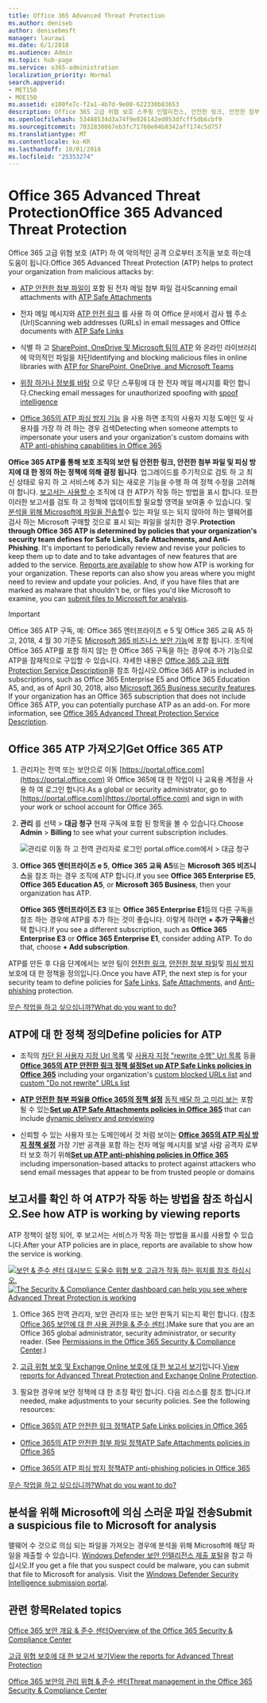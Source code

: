 ```yaml
---
title: Office 365 Advanced Threat Protection
ms.author: deniseb
author: denisebmsft
manager: laurawi
ms.date: 6/1/2018
ms.audience: Admin
ms.topic: hub-page
ms.service: o365-administration
localization_priority: Normal
search.appverid:
- MET150
- MOE150
ms.assetid: e100fe7c-f2a1-4b7d-9e08-622330b83653
description: Office 365 고급 위협 보호 스푸핑 인텔리전스, 안전한 링크, 안전한 첨부 파일 및 고급 피싱 방지 기능을 포함합니다. 또한 고급 위협 보호 비즈니스 및 팀이 Microsoft에 대 한 SharePoint Online, OneDrive의 파일에 확장 되 고 됩니다.
ms.openlocfilehash: 53488534d3a74f9e026142ed053dfcff5db6cbf9
ms.sourcegitcommit: 7032830867eb3fc71760e04b8342aff174c5d757
ms.translationtype: MT
ms.contentlocale: ko-KR
ms.lasthandoff: 10/01/2018
ms.locfileid: "25353274"
---
```

# <a name="office-365-advanced-threat-protection"></a><span data-ttu-id="3f699-104">Office 365 Advanced Threat Protection</span><span class="sxs-lookup"><span data-stu-id="3f699-104">Office 365 Advanced Threat Protection</span></span>

<span data-ttu-id="3f699-105">Office 365 고급 위협 보호 (ATP) 하 여 악의적인 공격 으로부터 조직을 보호 하는데 도움이 됩니다.</span><span class="sxs-lookup"><span data-stu-id="3f699-105">Office 365 Advanced Threat Protection (ATP) helps to protect your organization from malicious attacks by:</span></span>
  
- <span data-ttu-id="3f699-106">[ATP 안전한 첨부 파일이](atp-safe-attachments.md) 포함 된 전자 메일 첨부 파일 검사</span><span class="sxs-lookup"><span data-stu-id="3f699-106">Scanning email attachments with [ATP Safe Attachments](atp-safe-attachments.md)</span></span>
    
- <span data-ttu-id="3f699-107">전자 메일 메시지와 [ATP 안전 링크](atp-safe-links.md) 를 사용 하 여 Office 문서에서 검사 웹 주소 (Url)</span><span class="sxs-lookup"><span data-stu-id="3f699-107">Scanning web addresses (URLs) in email messages and Office documents with [ATP Safe Links](atp-safe-links.md)</span></span>
    
- <span data-ttu-id="3f699-108">식별 하 고 [SharePoint, OneDrive 및 Microsoft 팀의 ATP](atp-for-spo-odb-and-teams.md) 와 온라인 라이브러리에 악의적인 파일을 차단</span><span class="sxs-lookup"><span data-stu-id="3f699-108">Identifying and blocking malicious files in online libraries with [ATP for SharePoint, OneDrive, and Microsoft Teams](atp-for-spo-odb-and-teams.md)</span></span>
    
- <span data-ttu-id="3f699-109">[위장 하거나 정보를 바탕](learn-about-spoof-intelligence.md) 으로 무단 스푸핑에 대 한 전자 메일 메시지를 확인 합니다.</span><span class="sxs-lookup"><span data-stu-id="3f699-109">Checking email messages for unauthorized spoofing with [spoof intelligence](learn-about-spoof-intelligence.md)</span></span>
    
- <span data-ttu-id="3f699-110">[Office 365의 ATP 피싱 방지 기능](atp-anti-phishing.md) 을 사용 하면 조직의 사용자 지정 도메인 및 사용자를 가장 하 려 하는 경우 검색</span><span class="sxs-lookup"><span data-stu-id="3f699-110">Detecting when someone attempts to impersonate your users and your organization's custom domains with [ATP anti-phishing capabilities in Office 365](atp-anti-phishing.md)</span></span>
    
<span data-ttu-id="3f699-p102">**Office 365 ATP를 통해 보호 조직의 보안 팀 안전한 링크, 안전한 첨부 파일 및 피싱 방지에 대 한 정의 하는 정책에 의해 결정 됩니다**. 업그레이드를 주기적으로 검토 하 고 최신 상태로 유지 하 고 서비스에 추가 되는 새로운 기능을 수행 하 여 정책 수정을 고려해 야 합니다. [보고서는 사용할 수](view-reports-for-atp.md) 조직에 대 한 ATP가 작동 하는 방법을 표시 합니다. 또한 이러한 보고서를 검토 하 고 정책에 업데이트할 필요할 영역을 보여줄 수 있습니다. 및 [분석을 위해 Microsoft에 파일을 전송할](office-365-atp.md#submitlalware)수 있는 파일 또는 되지 않아야 하는 맬웨어를 검사 하는 Microsoft 구매할 것으로 표시 되는 파일을 설치한 경우.</span><span class="sxs-lookup"><span data-stu-id="3f699-p102">**Protection through Office 365 ATP is determined by policies that your organization's security team defines for Safe Links, Safe Attachments, and Anti-Phishing**. It's important to periodically review and revise your policies to keep them up to date and to take advantages of new features that are added to the service. [Reports are available](view-reports-for-atp.md) to show how ATP is working for your organization. These reports can also show you areas where you might need to review and update your policies. And, if you have files that are marked as malware that shouldn't be, or files you'd like Microsoft to examine, you can [submit files to Microsoft for analysis](office-365-atp.md#submitlalware).</span></span>
  
> [!IMPORTANT]
> <span data-ttu-id="3f699-p103">Office 365 ATP 구독, 예: Office 365 엔터프라이즈 e 5 및 Office 365 교육 A5 하 고, 2018, 4 월 30 기준도 [Microsoft 365 비즈니스 보안 기능](https://support.office.com/article/c123694a-1efb-459e-a8d5-2187975373dc)에 포함 됩니다. 조직에 Office 365 ATP를 포함 하지 않는 한 Office 365 구독을 하는 경우에 추가 기능으로 ATP을 잠재적으로 구입할 수 있습니다. 자세한 내용은 [Office 365 고급 위협 Protection Service Description](https://technet.microsoft.com/library/exchange-online-advanced-threat-protection-service-description.aspx)을 참조 하십시오.</span><span class="sxs-lookup"><span data-stu-id="3f699-p103">Office 365 ATP is included in subscriptions, such as Office 365 Enterprise E5 and Office 365 Education A5, and, as of April 30, 2018, also [Microsoft 365 Business security features](https://support.office.com/article/c123694a-1efb-459e-a8d5-2187975373dc). If your organization has an Office 365 subscription that does not include Office 365 ATP, you can potentially purchase ATP as an add-on. For more information, see [Office 365 Advanced Threat Protection Service Description](https://technet.microsoft.com/library/exchange-online-advanced-threat-protection-service-description.aspx).</span></span> 
      
## <a name="get-office-365-atp"></a><span data-ttu-id="3f699-119">Office 365 ATP 가져오기</span><span class="sxs-lookup"><span data-stu-id="3f699-119">Get Office 365 ATP</span></span>

1. <span data-ttu-id="3f699-120">관리자는 전역 또는 보안으로 이동 [https://portal.office.com](https://portal.office.com) 와 Office 365에 대 한 작업이 나 교육용 계정을 사용 하 여 로그인 합니다.</span><span class="sxs-lookup"><span data-stu-id="3f699-120">As a global or security administrator, go to [https://portal.office.com](https://portal.office.com) and sign in with your work or school account for Office 365.</span></span> 
    
2. <span data-ttu-id="3f699-121">**관리** 를 선택 \> **대금 청구** 현재 구독에 포함 된 항목을 볼 수 있습니다.</span><span class="sxs-lookup"><span data-stu-id="3f699-121">Choose **Admin** \> **Billing** to see what your current subscription includes.</span></span> 
    
    ![관리로 이동 하 고 전역 관리자로 로그인 portal.office.com에서 \> 대금 청구](media/18a3546c-bd1f-4f49-82ec-0184909b42c2.png)
  
3. <span data-ttu-id="3f699-123">**Office 365 엔터프라이즈 e 5**, **Office 365 교육 A5**또는 **Microsoft 365 비즈니스**을 참조 하는 경우 조직에 ATP 합니다.</span><span class="sxs-lookup"><span data-stu-id="3f699-123">If you see **Office 365 Enterprise E5**, **Office 365 Education A5**, or **Microsoft 365 Business**, then your organization has ATP.</span></span> 
    
    <span data-ttu-id="3f699-p104">**Office 365 엔터프라이즈 E3** 또는 **Office 365 Enterprise E1**등의 다른 구독을 참조 하는 경우에 ATP를 추가 하는 것이 좋습니다. 이렇게 하려면 **+ 추가 구독을**선택 합니다.</span><span class="sxs-lookup"><span data-stu-id="3f699-p104">If you see a different subscription, such as **Office 365 Enterprise E3** or **Office 365 Enterprise E1**, consider adding ATP. To do that, choose **+ Add subscription**.</span></span>
    
<span data-ttu-id="3f699-126">ATP를 만든 후 다음 단계에서는 보안 팀이 [안전한 링크](atp-safe-links.md), [안전한 첨부 파일](atp-safe-attachments.md)및 [피싱 방지](set-up-atp-anti-phishing-policies.md) 보호에 대 한 정책을 정의입니다.</span><span class="sxs-lookup"><span data-stu-id="3f699-126">Once you have ATP, the next step is for your security team to define policies for [Safe Links](atp-safe-links.md), [Safe Attachments](atp-safe-attachments.md), and [Anti-phishing](set-up-atp-anti-phishing-policies.md) protection.</span></span> 
  
[<span data-ttu-id="3f699-127">무슨 작업을 하고 싶으십니까?</span><span class="sxs-lookup"><span data-stu-id="3f699-127">What do you want to do?</span></span>](office-365-atp.md#TOC)
  
## <a name="define-policies-for-atp"></a><span data-ttu-id="3f699-128">ATP에 대 한 정책 정의</span><span class="sxs-lookup"><span data-stu-id="3f699-128">Define policies for ATP</span></span>

- <span data-ttu-id="3f699-129">조직의 [차단 된 사용자 지정 Url 목록](set-up-a-custom-blocked-urls-list-wtih-atp.md) 및 [사용자 지정 "rewrite 수행" Url 목록](set-up-a-custom-do-not-rewrite-urls-list-with-atp.md) 등을 **[Office 365의 ATP 안전한 링크 정책 설정](set-up-atp-safe-links-policies.md)**</span><span class="sxs-lookup"><span data-stu-id="3f699-129">**[Set up ATP Safe Links policies in Office 365](set-up-atp-safe-links-policies.md)** including your organization's [custom blocked URLs list](set-up-a-custom-blocked-urls-list-wtih-atp.md) and [custom "Do not rewrite" URLs list](set-up-a-custom-do-not-rewrite-urls-list-with-atp.md)</span></span>
    
- <span data-ttu-id="3f699-130">**[ATP 안전한 첨부 파일을 Office 365의 정책 설정](set-up-atp-safe-attachments-policies.md)** [동적 배달 하 고 미리 보는](dynamic-delivery-and-previewing.md) 포함 될 수 있는</span><span class="sxs-lookup"><span data-stu-id="3f699-130">**[Set up ATP Safe Attachments policies in Office 365](set-up-atp-safe-attachments-policies.md)** that can include [dynamic delivery and previewing](dynamic-delivery-and-previewing.md)</span></span>
    
- <span data-ttu-id="3f699-131">신뢰할 수 있는 사용자 또는 도메인에서 것 처럼 보이는 **[Office 365의 ATP 피싱 방지 정책 설정](set-up-atp-anti-phishing-policies.md)** 가장 기반 공격을 포함 하는 전자 메일 메시지를 보낼 사람 공격자 로부터 보호 하기 위해</span><span class="sxs-lookup"><span data-stu-id="3f699-131">**[Set up ATP anti-phishing policies in Office 365](set-up-atp-anti-phishing-policies.md)** including impersonation-based attacks to protect against attackers who send email messages that appear to be from trusted people or domains</span></span> 
  
## <a name="see-how-atp-is-working-by-viewing-reports"></a><span data-ttu-id="3f699-132">보고서를 확인 하 여 ATP가 작동 하는 방법을 참조 하십시오.</span><span class="sxs-lookup"><span data-stu-id="3f699-132">See how ATP is working by viewing reports</span></span>

<span data-ttu-id="3f699-133">ATP 정책이 설정 되어, 후 보고서는 서비스가 작동 하는 방법을 표시를 사용할 수 있습니다.</span><span class="sxs-lookup"><span data-stu-id="3f699-133">After your ATP policies are in place, reports are available to show how the service is working.</span></span>

<span data-ttu-id="3f699-134">[![보안 &amp; 준수 센터 대시보드 도울수 위협 보호 고급가 작동 하는 위치를 참조 하십시오.](media/6b213d34-adbb-44af-8549-be9a7e2db087.png)](view-reports-for-atp.md)</span><span class="sxs-lookup"><span data-stu-id="3f699-134">[![The Security &amp; Compliance Center dashboard can help you see where Advanced Threat Protection is working](media/6b213d34-adbb-44af-8549-be9a7e2db087.png)](view-reports-for-atp.md)</span></span>
  
1. <span data-ttu-id="3f699-p105">Office 365 전역 관리자, 보안 관리자 또는 보안 판독기 되는지 확인 합니다. (참조 [Office 365 보안에 대 한 사용 권한을 &amp; 준수 센터](permissions-in-the-security-and-compliance-center.md).)</span><span class="sxs-lookup"><span data-stu-id="3f699-p105">Make sure that you are an Office 365 global administrator, security administrator, or security reader. (See [Permissions in the Office 365 Security &amp; Compliance Center](permissions-in-the-security-and-compliance-center.md).)</span></span>
    
2. <span data-ttu-id="3f699-137">[고급 위협 보호 및 Exchange Online 보호에 대 한 보고서 보기](view-reports-for-atp.md)입니다.</span><span class="sxs-lookup"><span data-stu-id="3f699-137">[View reports for Advanced Threat Protection and Exchange Online Protection](view-reports-for-atp.md).</span></span>
    
3. <span data-ttu-id="3f699-p106">필요한 경우에 보안 정책에 대 한 조정 확인 합니다. 다음 리소스를 참조 합니다.</span><span class="sxs-lookup"><span data-stu-id="3f699-p106">If needed, make adjustments to your security policies. See the following resources:</span></span>
    
  - [<span data-ttu-id="3f699-140">Office 365의 ATP 안전한 링크 정책</span><span class="sxs-lookup"><span data-stu-id="3f699-140">ATP Safe Links policies in Office 365</span></span>](set-up-atp-safe-links-policies.md)
    
  - [<span data-ttu-id="3f699-141">Office 365의 ATP 안전한 첨부 파일 정책</span><span class="sxs-lookup"><span data-stu-id="3f699-141">ATP Safe Attachments policies in Office 365</span></span>](set-up-atp-safe-attachments-policies.md)
    
  - [<span data-ttu-id="3f699-142">Office 365의 ATP 피싱 방지 정책</span><span class="sxs-lookup"><span data-stu-id="3f699-142">ATP anti-phishing policies in Office 365</span></span>](set-up-atp-anti-phishing-policies.md)
    
[<span data-ttu-id="3f699-143">무슨 작업을 하고 싶으십니까?</span><span class="sxs-lookup"><span data-stu-id="3f699-143">What do you want to do?</span></span>](office-365-atp.md)
  
## <a name="submit-a-suspicious-file-to-microsoft-for-analysis"></a><span data-ttu-id="3f699-144">분석을 위해 Microsoft에 의심 스러운 파일 전송</span><span class="sxs-lookup"><span data-stu-id="3f699-144">Submit a suspicious file to Microsoft for analysis</span></span>

<span data-ttu-id="3f699-p107">맬웨어 수 것으로 의심 되는 파일을 가져오는 경우에 분석을 위해 Microsoft에 해당 파일을 제출할 수 있습니다. [Windows Defender 보안 인텔리전스 제출 포털](https://go.microsoft.com/fwlink/?linkid=857185)을 참고 하십시오.</span><span class="sxs-lookup"><span data-stu-id="3f699-p107">If you get a file that you suspect could be malware, you can submit that file to Microsoft for analysis. Visit the [Windows Defender Security Intelligence submission portal](https://go.microsoft.com/fwlink/?linkid=857185).</span></span>
  
## <a name="related-topics"></a><span data-ttu-id="3f699-147">관련 항목</span><span class="sxs-lookup"><span data-stu-id="3f699-147">Related topics</span></span>

[<span data-ttu-id="3f699-148">Office 365 보안 개요 &amp; 준수 센터</span><span class="sxs-lookup"><span data-stu-id="3f699-148">Overview of the Office 365 Security &amp; Compliance Center</span></span>](https://support.office.com/article/a5f2fd18-b029-4257-b5a8-ae83e7768c85)
  
[<span data-ttu-id="3f699-149">고급 위협 보호에 대 한 보고서 보기</span><span class="sxs-lookup"><span data-stu-id="3f699-149">View the reports for Advanced Threat Protection</span></span>](view-reports-for-atp.md)
  
[<span data-ttu-id="3f699-150">Office 365 보안의 관리 위협 &amp; 준수 센터</span><span class="sxs-lookup"><span data-stu-id="3f699-150">Threat management in the Office 365 Security &amp; Compliance Center</span></span>](threat-management.md)
  

